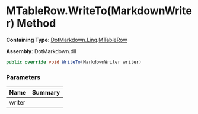 # MTableRow\.WriteTo\(MarkdownWriter\) Method

**Containing Type**: [DotMarkdown.Linq](../../README.md)\.[MTableRow](../README.md)

**Assembly**: DotMarkdown\.dll

```csharp
public override void WriteTo(MarkdownWriter writer)
```

### Parameters

| Name | Summary |
| ---- | ------- |
| writer | |

